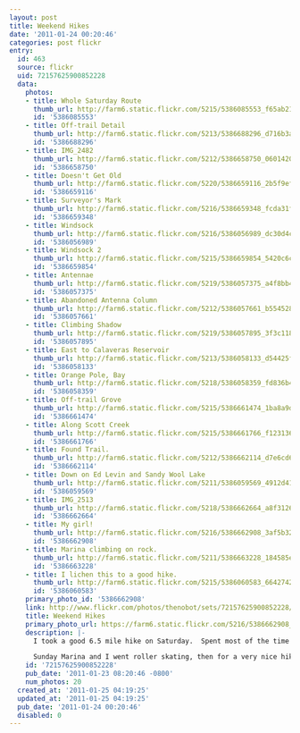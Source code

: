 ```yaml
---
layout: post
title: Weekend Hikes
date: '2011-01-24 00:20:46'
categories: post flickr
entry:
  id: 463
  source: flickr
  uid: 72157625900852228
  data:
    photos:
    - title: Whole Saturday Route
      thumb_url: http://farm6.static.flickr.com/5215/5386085553_f65ab21f8a_s.jpg
      id: '5386085553'
    - title: Off-trail Detail
      thumb_url: http://farm6.static.flickr.com/5213/5386688296_d716b3acae_s.jpg
      id: '5386688296'
    - title: IMG_2482
      thumb_url: http://farm6.static.flickr.com/5212/5386658750_0601420181_s.jpg
      id: '5386658750'
    - title: Doesn't Get Old
      thumb_url: http://farm6.static.flickr.com/5220/5386659116_2b5f9efe7b_s.jpg
      id: '5386659116'
    - title: Surveyor's Mark
      thumb_url: http://farm6.static.flickr.com/5216/5386659348_fcda31fa49_s.jpg
      id: '5386659348'
    - title: Windsock
      thumb_url: http://farm6.static.flickr.com/5216/5386056989_dc30d4c552_s.jpg
      id: '5386056989'
    - title: Windsock 2
      thumb_url: http://farm6.static.flickr.com/5215/5386659854_5420c6ca38_s.jpg
      id: '5386659854'
    - title: Antennae
      thumb_url: http://farm6.static.flickr.com/5219/5386057375_a4f8bb4444_s.jpg
      id: '5386057375'
    - title: Abandoned Antenna Column
      thumb_url: http://farm6.static.flickr.com/5212/5386057661_b554528059_s.jpg
      id: '5386057661'
    - title: Climbing Shadow
      thumb_url: http://farm6.static.flickr.com/5219/5386057895_3f3c118733_s.jpg
      id: '5386057895'
    - title: East to Calaveras Reservoir
      thumb_url: http://farm6.static.flickr.com/5213/5386058133_d54425f8bb_s.jpg
      id: '5386058133'
    - title: Orange Pole, Bay
      thumb_url: http://farm6.static.flickr.com/5218/5386058359_fd836b49f8_s.jpg
      id: '5386058359'
    - title: Off-trail Grove
      thumb_url: http://farm6.static.flickr.com/5215/5386661474_1ba8a9ddf1_s.jpg
      id: '5386661474'
    - title: Along Scott Creek
      thumb_url: http://farm6.static.flickr.com/5215/5386661766_f123136517_s.jpg
      id: '5386661766'
    - title: Found Trail.
      thumb_url: http://farm6.static.flickr.com/5212/5386662114_d7e6cd6713_s.jpg
      id: '5386662114'
    - title: Down on Ed Levin and Sandy Wool Lake
      thumb_url: http://farm6.static.flickr.com/5211/5386059569_4912d41fe5_s.jpg
      id: '5386059569'
    - title: IMG_2513
      thumb_url: http://farm6.static.flickr.com/5218/5386662664_a8f3126183_s.jpg
      id: '5386662664'
    - title: My girl!
      thumb_url: http://farm6.static.flickr.com/5216/5386662908_3af5b32063_s.jpg
      id: '5386662908'
    - title: Marina climbing on rock.
      thumb_url: http://farm6.static.flickr.com/5211/5386663228_184585e704_s.jpg
      id: '5386663228'
    - title: I lichen this to a good hike.
      thumb_url: http://farm6.static.flickr.com/5215/5386060583_664274297e_s.jpg
      id: '5386060583'
    primary_photo_id: '5386662908'
    link: http://www.flickr.com/photos/thenobot/sets/72157625900852228/
    title: Weekend Hikes
    primary_photo_url: https://farm6.static.flickr.com/5216/5386662908_3af5b32063_m.jpg
    description: |-
      I took a good 6.5 mile hike on Saturday.  Spent most of the time off the trail, which made it fairly strenuous.  I saw 5 coyotes toal, some deer, and some suspicious cows.

      Sunday Marina and I went roller skating, then for a very nice hike in the late afternoon.  She was excellent out there, with her hiking shoes and the obviously genetic predisposition to shy away from the trails...
    id: '72157625900852228'
    pub_date: '2011-01-23 08:20:46 -0800'
    num_photos: 20
  created_at: '2011-01-25 04:19:25'
  updated_at: '2011-01-25 04:19:25'
  pub_date: '2011-01-24 00:20:46'
  disabled: 0
---
```

